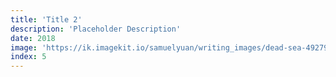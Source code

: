 ```yaml
---
title: 'Title 2'
description: 'Placeholder Description'
date: 2018
image: 'https://ik.imagekit.io/samuelyuan/writing_images/dead-sea-4927978_1920_MeQ4eV6KT.jpg'
index: 5
---
```

